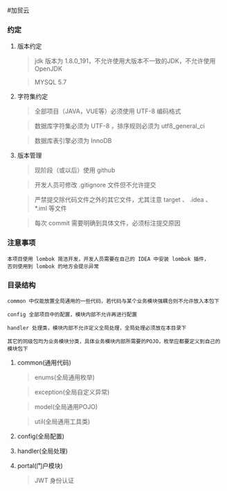 #加贸云

### 约定

1. 版本约定
    
    > jdk 版本为 1.8.0_191，不允许使用大版本不一致的JDK，不允许使用OpenJDK
    
    > MYSQL 5.7
    
2. 字符集约定

    > 全部项目（JAVA，VUE等）必须使用 UTF-8 编码格式
    
    > 数据库字符集必须为 UTF-8 ，排序规则必须为 utf8_general_ci 
    
    > 数据库表引擎必须为 InnoDB
    
3. 版本管理

    > 现阶段（或以后）使用 github
    
    > 开发人员可修改 .gitignore 文件但不允许提交
    
    > 严禁提交除代码文件之外的其它文件，尤其注意 target 、 .idea 、 *.iml 等文件
    
    > 每次 commit 需要明确到具体文件，必须标注提交原因 



### 注意事项

    本项目使用 lombok 简洁开发，开发人员需要在自己的 IDEA 中安装 lombok 插件，
    否则使用到 lombok 的地方会提示异常

### 目录结构

    common 中仅能放置全局通用的一些代码，若代码与某个业务模块强耦合则不允许放入本包下
    
    config 全部项目中的配置，模块内部不允许再进行配置
    
    handler 处理类，模块内部不允许定义全局处理，全局处理必须放在本目录下
    
    其它的同级包均为业务模块分类，具体业务模块内部所需要的POJO，枚举应都要定义到自己的模块包下

1. common(通用代码)
    
    > enums(全局通用枚举)
    
    > exception(全局自定义异常)
    
    > model(全局通用POJO)
    
    > util(全局通用工具类)
    
2. config(全局配置)

3. handler(全局处理)

4. portal(门户模块)

    > JWT 身份认证
    
    


